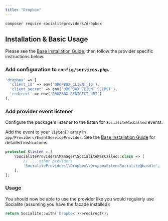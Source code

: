 ```yaml
---
title: "Dropbox"
---
```


```bash
composer require socialiteproviders/dropbox
```

## Installation & Basic Usage

Please see the [Base Installation Guide](https://socialiteproviders.com/usage.html), then follow the provider specific instructions below.

### Add configuration to `config/services.php`.

```php
'dropbox' => [    
  'client_id' => env('DROPBOX_CLIENT_ID'),  
  'client_secret' => env('DROPBOX_CLIENT_SECRET'),  
  'redirect' => env('DROPBOX_REDIRECT_URI') 
],
```

### Add provider event listener

Configure the package's listener to the listen for `SocialiteWasCalled` events. 

Add the event to your `listen[]` array  in `app/Providers/EventServiceProvider`. See the [Base Installation Guide](https://socialiteproviders.com/usage.html) for detailed instructions.

```php
protected $listen = [
    \SocialiteProviders\Manager\SocialiteWasCalled::class => [
        // ... other providers
        'SocialiteProviders\\Dropbox\\DropboxExtendSocialite@handle',
    ],
];
```

### Usage

You should now be able to use the provider like you would regularly use Socialite (assuming you have the facade installed):

```php
return Socialite::with('Dropbox')->redirect();
```
